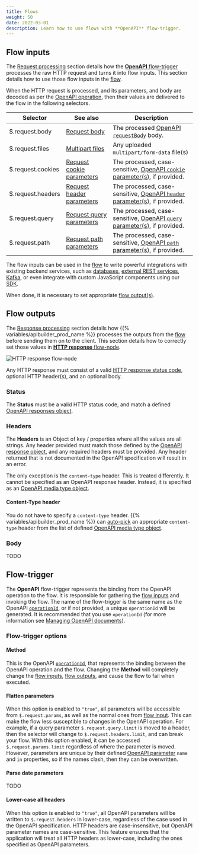```yaml
---
title: Flows
weight: 50
date: 2022-03-01
description: Learn how to use flows with **OpenAPI** flow-trigger.
---
```


## Flow inputs

The [Request processing](/docs/guide_openapi/request_handling) section details how the [**OpenAPI** flow-trigger](#flow-trigger) processes the raw HTTP request and turns it into flow inputs. This section details how to use those flow inputs in the [flow](/docs/developer_guide/flows).

When the HTTP request is processed, and its parameters, and body are decoded as per the [OpenAPI operation](https://github.com/OAI/OpenAPI-Specification/blob/main/versions/3.0.0.md#operationObject), then their values are delivered to the flow in the following selectors.

| Selector | See also | Description |
| -------- | --- | ----------- |
| $.request.body | [Request body](/docs/guide_openapi/request_handling#request-body) | The processed [OpenAPI `requestBody`](https://github.com/OAI/OpenAPI-Specification/blob/main/versions/3.0.0.md#requestBodyObject) body. |
| $.request.files | [Multipart files](/docs/guide_openapi/request_handling#multipart-files) | Any uploaded `multipart/form-data` file(s) |
| $.request.cookies | [Request cookie parameters](/docs/guide_openapi/request_handling#request-cookie-parameters) | The processed, case-sensitive, [OpenAPI `cookie` parameter(s)](https://github.com/OAI/OpenAPI-Specification/blob/main/versions/3.0.0.md#parameterObject), if provided. |
| $.request.headers | [Request header parameters](/docs/guide_openapi/request_handling#request-header-parameters) | The processed, case-sensitive, [OpenAPI `header` parameter(s)](https://github.com/OAI/OpenAPI-Specification/blob/main/versions/3.0.0.md#parameterObject), if provided. |
| $.request.query | [Request query parameters](/docs/guide_openapi/request_handling#request-query-parameters) | The processed, case-sensitive, [OpenAPI `query` parameter(s)](https://github.com/OAI/OpenAPI-Specification/blob/main/versions/3.0.0.md#parameterObject), if provided. |
| $.request.path | [Request path parameters](/docs/guide_openapi/request_handling#request-path-parameters) | The processed, case-sensitive, [OpenAPI `path` parameter(s)](https://github.com/OAI/OpenAPI-Specification/blob/main/versions/3.0.0.md#parameterObject), if provided. |

The flow inputs can be used in the [flow](/docs/developer_guide/flows) to write powerful integrations with existing backend services, such as [databases](/docs/developer_guide/connectors), [external REST services](/docs/developer_guide/flows/flow_nodes/rest_flow_node), [Kafka](/docs/developer_guide/flows/flow_triggers/kafka_consumer_flow_trigger), or even integrate with custom JavaScript components using our [SDK](/docs/developer_guide/sdk).

When done, it is necessary to set appropriate [flow output(s)](#flow-outputs).

## Flow outputs

The [Response processing](/docs/guide_openapi/request_handling) section details how {{% variables/apibuilder_prod_name %}} processes the outputs from the [flow](/docs/developer_guide/flows) before sending them on to the client. This section details how to correctly set those values in [**HTTP response** flow-node](/docs/developer_guide/flows/flow_nodes/http_response_flow_node).

![HTTP response flow-node](/Images/flow_node_http_response.png)

Any HTTP response must consist of a valid [HTTP response status code](https://developer.mozilla.org/en-US/docs/Web/HTTP/Status), optional HTTP header(s), and an optional body.

### Status

The **Status** must be a valid HTTP status code, and match a defined [OpenAPI responses object](https://github.com/OAI/OpenAPI-Specification/blob/main/versions/3.0.0.md#responses-object).

### Headers

The **Headers** is an Object of key / properties where all the values are all strings. Any header provided must match those defined by the [OpenAPI response object](https://github.com/OAI/OpenAPI-Specification/blob/main/versions/3.0.0.md#responseObject), and any required headers must be provided. Any header returned that is not documented in the OpenAPI specification will result in an error.

The only exception is the `content-type` header. This is treated differently. It cannot be specified as an OpenAPI response header. Instead, it is specified as an [OpenAPI media type object](https://github.com/OAI/OpenAPI-Specification/blob/main/versions/3.0.0.md#mediaTypeObject).

#### Content-Type header

You do not have to specify a `content-type` header. {{% variables/apibuilder_prod_name %}} can [auto-pick](/docs/guide_openapi/response_handling#headers) an appropriate `content-type` header from the list of defined [OpenAPI media type object](https://github.com/OAI/OpenAPI-Specification/blob/main/versions/3.0.0.md#mediaTypeObject).

### Body

TODO

## Flow-trigger

The **OpenAPI** flow-trigger represents the binding from the OpenAPI operation to the flow. It is responsible for gathering the [flow inputs](#flow-inputs) and invoking the flow. The name of the flow-trigger is the same name as the OpenAPI [`operationId`](https://github.com/OAI/OpenAPI-Specification/blob/main/versions/3.0.0.md#fixed-fields-8), or if not provided, a unique `operationId` will be generated. It is recommended that you use `operationId` (for more information see [Managing OpenAPI documents](/docs/guide_openapi/writing_apidocs#use-operationid)).

### Flow-trigger options

#### Method

This is the OpenAPI [`operationId`](https://github.com/OAI/OpenAPI-Specification/blob/main/versions/3.0.0.md#fixed-fields-8), that represents the binding between the OpenAPI operation and the flow. Changing the **Method** will completely change the [flow inputs](#flow-inputs), [flow outputs](#flow-outputs), and cause the flow to fail when executed.

#### Flatten parameters

When this option is enabled to `"true"`, all parameters will be accessible from `$.request.params`, as well as the normal ones from [flow input](#flow-inputs). This can make the flow less susceptible to changes in the OpenAPI operation. For example, if a query parameter `$.request.query.limit` is moved to a header, then the selector will change to `$.request.headers.limit`, and can break your flow. With this option enabled, it can be accessed `$.request.params.limit` regardless of where the parameter is moved. However, parameters are unique by their defined [OpenAPI parameter](https://github.com/OAI/OpenAPI-Specification/blob/main/versions/3.0.0.md#parameterObject) `name` and `in` properties, so if the names clash, then they can be overwritten.

#### Parse date parameters

TODO

#### Lower-case all headers

When this option is enabled to `"true"`, all OpenAPI parameters will be written to `$.request.headers` in lower-case, regardless of the case used in the OpenAPI specification. HTTP headers are case-insensitive, but OpenAPI parameter names are case-sensitive. This feature ensures that the application will treat all HTTP headers as lower-case, including the ones specified as OpenAPI parameters.
